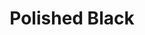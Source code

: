 ---
language: id
layout: product-item
title: Polished Black
description: Description in &amp; Polished Black
keyword: keyword in Polished Black
image: /images/WALL-CAP-Black.jpg
sub-title: Wall Caps
article-1: Height &#58; 12″ <br>Length &#58; 12″ or 24" call for availability <br>Thickness &#58; 1.5″ <br>Color &#58; Charcoal with minimal variation
title-right: Polished Black
article-right: Polished Black
title-2: Polished Black
article-2: Polished Black
article-3: Polished Black
alt-slide1: Polished Black
alt-slide2: Polished Black
alt-slide3: Polished Black
slide1: /images/WALL-CAP-Black.jpg
slide2: /images/WALL-CAP-Black.jpg
slide3: /images/WALL-CAP-Black.jpg
---